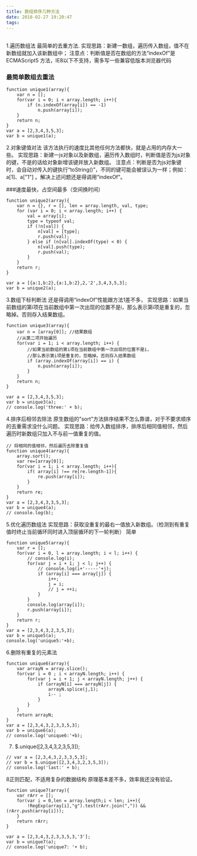 ```yaml
---
title: 数组排序几种方法
date: 2018-02-27 19:20:47
tags:
---
```


##
1.遍历数组法
最简单的去重方法.
实现思路：新建一数组，遍历传入数组，值不在新数组就加入该新数组中；
注意点：判断值是否在数组的方法“indexOf”是ECMAScript5 方法，IE8以下不支持，需多写一些兼容低版本浏览器代码

### 最简单数组去重法 
```
function unique1(array){ 
	var n = [];
	for(var i = 0; i < array.length; i++){ 
		if (n.indexOf(array[i]) == -1) 
			n.push(array[i]);
	} 
	return n; 
} 
var a = [2,3,4,3,5,3];
var b = unique1(a);
```



2.对象键值对法
该方法执行的速度比其他任何方法都快，就是占用的内存大一些。
实现思路：新建一js对象以及新数组，遍历传入数组时，判断值是否为js对象的键，不是的话给对象新增该键并放入新数组。
注意点：判断是否为js对象键时，会自动对传入的键执行“toString()”，不同的键可能会被误认为一样；例如： a[1]、a["1"] 。解决上述问题还是得调用“indexOf”。

###速度最快，占空间最多（空间换时间）
```
function unique2(array){
	var n = {}, r = [], len = array.length, val, type;
	for (var i = 0; i < array.length; i++) {
		val = array[i]; 
		type = typeof val; 
		if (!n[val]) {
			n[val] = [type];
			r.push(val);
		} else if (n[val].indexOf(type) < 0) { 
			n[val].push(type); 
			r.push(val); 
		} 
	}
	return r; 
}

var a = [{a:1,b:2},{a:1,b:2},2,'2',3,4,3,5,3];
var b = unique2(a);
```


3.数组下标判断法
还是得调用“indexOf”性能跟方法1差不多，
实现思路：如果当前数组的第i项在当前数组中第一次出现的位置不是i，那么表示第i项是重复的，忽略掉。否则存入结果数组。

```
function unique3(array){ 
	var n = [array[0]]; //结果数组 
	//从第二项开始遍历 
	for(var i = 1; i < array.length; i++) { 
		//如果当前数组的第i项在当前数组中第一次出现的位置不是i， 
		//那么表示第i项是重复的，忽略掉。否则存入结果数组 
		if (array.indexOf(array[i]) == i) {
			n.push(array[i]);
		}
	} 
	return n; 
} 

var a = [2,3,4,3,5,3];
var b = unique3(a);
// console.log('three:' + b);
```


4.排序后相邻去除法
原生数组的”sort”方法排序结果不怎么靠谱，对于不要求顺序的去重需求没什么问题。
实现思路：给传入数组排序，排序后相同值相邻，然后遍历时新数组只加入不与前一值重复的值。
```
// 将相同的值相邻，然后遍历去除重复值
function unique4(array){
	array.sort();
	var re=[array[0]];
	for(var i = 1; i < array.length; i++){ 
		if( array[i] !== re[re.length-1]){ 
			re.push(array[i]); 
		}
	} 
	return re; 
}
var a = [2,3,4,3,3,5,3];
var b = unique4(a);
// console.log(b);
```



5.优化遍历数组法
实现思路：获取没重复的最右一值放入新数组。（检测到有重复值时终止当前循环同时进入顶层循环的下一轮判断）
简单
```
function unique5(array){
	var r = [];
	for(var i = 0, l = array.length; i < l; i++) {
		// console.log(i);
		for(var j = i + 1; j < l; j++) {
			// console.log(i+'-----'+j);
			if (array[i] === array[j]) {
				i++;
				j = i;
				// j = ++i;
			}
		}
		console.log(array[i]);
		r.push(array[i]);
	}
	return r;
}
var a = [2,3,4,3,2,3,5,3];
var b = unique5(a);
console.log('unique5:'+b);
```

6.删除有重复的元素法

```
function unique6(array){
	var arrayN = array.slice();
	for(var i = 0 ; i < arrayN.length; i++) {
		for(var j = i + 1; j < arrayN.length; j++) {
			if (arrayN[i] === arrayN[j]) {
				arrayN.splice(j,1);
				i-- ; 
			}
		}
	}
	return arrayN; 
}
var a = [2,3,4,3,2,3,3,5,3];
var b = unique6(a);
// console.log('unique6:'+b);
```

7.  $.unique([2,3,4,3,2,3,5,3]);
```
// var a = [2,3,4,3,2,3,3,5,3];
// var b = $.unique([2,3,4,3,2,3,5,3]);
// console.log('last:' + b);
```



8正则匹配，不适用复杂的数据结构
原理基本差不多，效率我还没有验证。
```
function unique7(array){
	var rArr = [];
	for(var i = 0,len = array.length;i < len; i++){ 
		!RegExp(array[i],"g").test(rArr.join(",")) && (rArr.push(array[i])); 
	}
	return rArr;
}

var a = [2,3,4,3,2,3,3,5,3,'3'];
var b = unique7(a);
// console.log('unique7: '+ b);
```
